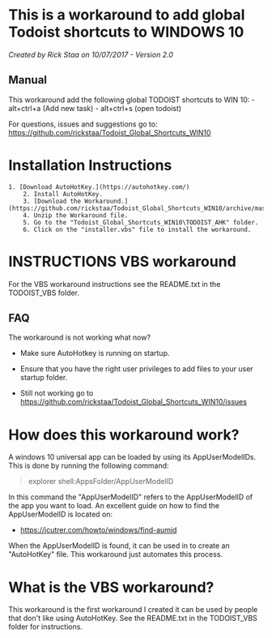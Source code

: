 # This is a workaround to add global Todoist shortcuts to WINDOWS 10
_Created by Rick Staa on 10/07/2017 - Version 2.0_

## Manual
This workaround add the following global TODOIST shortcuts to WIN 10:
    - alt+ctrl+a (Add new task)
    - alt+ctrl+s (open todoist)

For questions, issues and suggestions go to: https://github.com/rickstaa/Todoist_Global_Shortcuts_WIN10

# Installation Instructions
	1. [Download AutoHotKey.](https://autohotkey.com/)
    	2. Install AutoHotKey.
    	3. [Download the Workaround.](https://github.com/rickstaa/Todoist_Global_Shortcuts_WIN10/archive/master.zip)
    	4. Unzip the Workaround file.
    	5. Go to the "Todoist_Global_Shortcuts_WIN10\TODOIST_AHK" folder.
    	6. Click on the "installer.vbs" file to install the workaround.

# INSTRUCTIONS VBS workaround
For the VBS workaround instructions see the README.txt in the TODOIST_VBS folder.

## FAQ 
 
The workaround is not working what now?

- Make sure AutoHotkey is running on startup.

- Ensure that you have the right user privileges to add files to your user startup folder.

- Still not working go to https://github.com/rickstaa/Todoist_Global_Shortcuts_WIN10/issues



# How does this workaround work?

A windows 10 universal app can be loaded by using its AppUserModelIDs. This is done by running the following command:



> explorer shell:AppsFolder/AppUserModelID



In this command the "AppUserModelID" refers to the AppUserModelID of the app you want to load. An excellent guide on how to find the AppUserModelID
is located on:



- https://jcutrer.com/howto/windows/find-aumid



When the AppUserModelID is found, it can be used in to create an "AutoHotKey" file. This workaround just automates this process.



# What is the VBS workaround?

This workaround is the first workaround I created it can be used by people that don't like using AutoHotKey. See the README.txt in the TODOIST_VBS folder 
for instructions.
